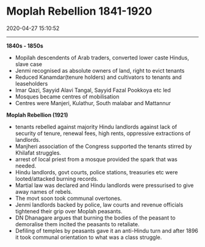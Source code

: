 # Moplah Rebellion 1841-1920
2020-04-27 15:10:52
            
---
**1840s - 1850s**
-   Mopilah descendents of Arab traders, converted lower caste Hindus, slave case
-   Jenmi recognised as absolute owners of land, right to evict tenants
-   Reduced Kanamdar(tenure holders) and cultivators to tenants and leaseholders
-   Imar Qazi, Sayyid Alavi Tangal, Sayyid Fazal Pookkoya etc led
-   Mosques became centres of mobilisation
-   Centres were Manjeri, Kulathur, South malabar and Mattannur
 
**Moplah Rebellion (1921)** 
-   tenants rebelled against majority Hindu landlords against lack of security of tenure, renewal fees, high rents, oppressive extractions of landlords.
-   Manjheri association of the Congress supported the tenants stirred by Khilafat struggles.
-   arrest of local priest from a mosque provided the spark that was needed.
-   Hindu landlords, govt courts, police stations, treasuries etc were looted/attacked burning records.
-   Martial law was declared and Hindu landlords were pressurised to give away names of rebels.
-   The movt soon took communal overtones.
-   Jenmi landlords backed by police, law courts and revenue officials tightened their grip over Moplah peasants.
-   DN Dhanagare argues that burning the bodies of the peasant to demoralise them incited the peasants to retaliate.
-   Defiling of temples by peasants gave it an anti-Hindu turn and after 1896 it took communal orientation to what was a class struggle.






